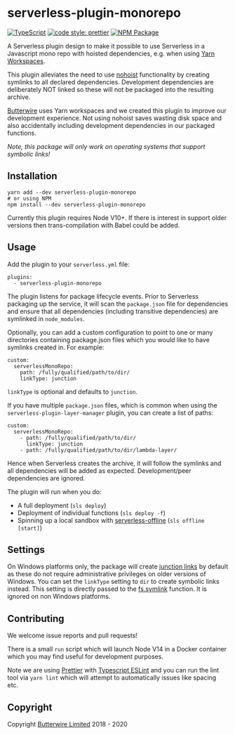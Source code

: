 # serverless-plugin-monorepo

[![TypeScript](https://img.shields.io/badge/%3C%2F%3E-TypeScript-%230074c1.svg)](http://www.typescriptlang.org/)
[![code style: prettier](https://img.shields.io/badge/code_style-prettier-ff69b4.svg?style=flat-square)](https://github.com/prettier/prettier)
[![NPM Package](https://img.shields.io/npm/v/serverless-plugin-monorepo.svg)](https://www.npmjs.com/package/serverless-plugin-monorepo)

A Serverless plugin design to make it possible to use Serverless in a
Javascript mono repo with hoisted dependencies, e.g. when using [Yarn Workspaces](https://yarnpkg.com/lang/en/docs/workspaces/).

This plugin alleviates the need to use [nohoist](https://yarnpkg.com/blog/2018/02/15/nohoist/) functionality by creating
symlinks to all declared dependencies. Development dependencies are deliberately NOT linked so these
will not be packaged into the resulting archive.

[Butterwire](https://www.butterwire.com) uses Yarn workspaces and we created this plugin to improve our development
experience. Not using nohoist saves wasting disk space and also accidentally including
development dependencies in our packaged functions.

_Note, this package will only work on operating systems that support symbolic links!_

## Installation

```
yarn add --dev serverless-plugin-monorepo
# or using NPM
npm install --dev serverless-plugin-monorepo
```

Currently this plugin requires Node V10+. If there is interest in support older
versions then trans-compilation with Babel could be added.

## Usage

Add the plugin to your `serverless.yml` file:

```
plugins:
  - serverless-plugin-monorepo
```

The plugin listens for package lifecycle events. Prior to Serverless packaging
up the service, it will scan the `package.json` file for dependencies and
ensure that all dependencies (including transitive dependencies) are symlinked in `node_modules`.

Optionally, you can add a custom configuration to point to one or many directories containing package.json files which you would like to have symlinks created in.
For example:

```
custom:
  serverlessMonoRepo:
    path: /fully/qualified/path/to/dir/
    linkType: junction
```

`linkType` is optional and defaults to `junction`.

If you have multiple `package.json` files, which is common when using the `serverless-plugin-layer-manager` plugin, you can create a list of paths:

```
custom:
  serverlessMonoRepo:
    - path: /fully/qualified/path/to/dir/
      linkType: junction
    - path: /fully/qualified/path/to/dir/lambda-layer/
```

Hence when Serverless creates the archive, it will follow the symlinks and all
dependencies will be added as expected. Development/peer dependencies are ignored.

The plugin will run when you do:

- A full deployment (`sls deploy`)
- Deployment of individual functions (`sls deploy -f`)
- Spinning up a local sandbox with [serverless-offline](https://github.com/dherault/serverless-offline) (`sls offline [start]`)

## Settings

On Windows platforms only, the package will create [junction links](https://docs.microsoft.com/en-us/windows/win32/fileio/hard-links-and-junctions) by default as these do not require administrative privileges on older versions of Windows.
You can set the `linkType` setting to `dir` to create symbolic links instead. This setting is directly passed to the [fs.symlink](https://nodejs.org/docs/latest/api/fs.html#fs_fs_symlink_target_path_type_callback) function. It is ignored on non Windows platforms.

## Contributing

We welcome issue reports and pull requests!

There is a small `run` script which will launch Node V14 in a Docker container which
you may find useful for development purposes.

Note we are using [Prettier](https://prettier.io/) with [Typescript ESLint](https://github.com/typescript-eslint/typescript-eslint) and you can run
the lint tool via `yarn lint` which will attempt to automatically issues like spacing etc.

## Copyright

Copyright [Butterwire Limited](https://www.butterwire.com) 2018 - 2020
